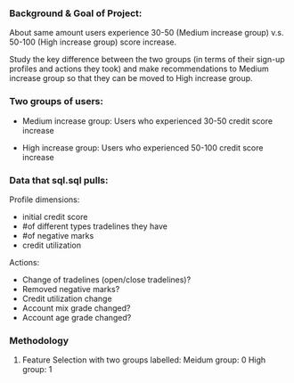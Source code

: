 ### Background & Goal of Project: 
About same amount users experience 30-50 (Medium increase group) v.s. 50-100 (High increase group) score increase.

Study the key difference between the two groups (in terms of their sign-up profiles and actions they took) and make recommendations to Medium increase group so that they can be moved to High increase group.

### Two groups of users:
- Medium increase group: Users who experienced 30-50 credit score increase

- High increase group: Users who experienced 50-100 credit score increase

### Data that sql.sql pulls:

Profile dimensions: 
  - initial credit score
  - #of different types tradelines they have
  - #of negative marks
  - credit utilization

Actions: 
  - Change of tradelines (open/close tradelines)?
  - Removed negative marks?
  - Credit utilization change
  - Account mix grade changed?
  - Account age grade changed?
  
  ### Methodology
  1. Feature Selection
  with two groups labelled:
  Meidum group: 0
  High group: 1

